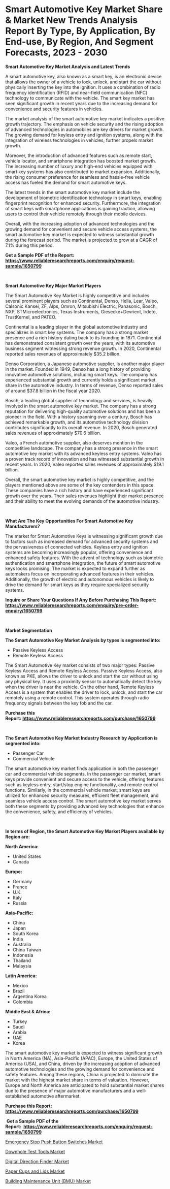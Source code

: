 <p><h1>Smart Automotive Key Market Share & Market New Trends Analysis Report By Type, By Application, By End-use, By Region, And Segment Forecasts, 2023 - 2030</h1></p><p><strong>Smart Automotive Key Market Analysis and Latest Trends</strong></p>
<p><p>A smart automotive key, also known as a smart key, is an electronic device that allows the owner of a vehicle to lock, unlock, and start the car without physically inserting the key into the ignition. It uses a combination of radio frequency identification (RFID) and near-field communication (NFC) technology to communicate with the vehicle. The smart key market has seen significant growth in recent years due to the increasing demand for convenience and security features in vehicles.</p><p>The market analysis of the smart automotive key market indicates a positive growth trajectory. The emphasis on vehicle security and the rising adoption of advanced technologies in automobiles are key drivers for market growth. The growing demand for keyless entry and ignition systems, along with the integration of wireless technologies in vehicles, further propels market growth.</p><p>Moreover, the introduction of advanced features such as remote start, vehicle locator, and smartphone integration has boosted market growth. The increasing number of luxury and high-end vehicles equipped with smart key systems has also contributed to market expansion. Additionally, the rising consumer preference for seamless and hassle-free vehicle access has fueled the demand for smart automotive keys.</p><p>The latest trends in the smart automotive key market include the development of biometric identification technology in smart keys, enabling fingerprint recognition for enhanced security. Furthermore, the integration of smart keys with smartphone applications is gaining traction, allowing users to control their vehicle remotely through their mobile devices.</p><p>Overall, with the increasing adoption of advanced technologies and the growing demand for convenient and secure vehicle access systems, the smart automotive key market is expected to witness substantial growth during the forecast period. The market is projected to grow at a CAGR of 7.1% during this period.</p></p>
<p><strong>Get a Sample PDF of the Report:&nbsp; <a href="https://www.reliableresearchreports.com/enquiry/request-sample/1650799">https://www.reliableresearchreports.com/enquiry/request-sample/1650799</a></strong></p>
<p>&nbsp;</p>
<p><strong>Smart Automotive Key Major Market Players</strong></p>
<p><p>The Smart Automotive Key Market is highly competitive and includes several prominent players such as Continental, Denso, Hella, Lear, Valeo, Calsonic Kansei, ZF, Alps, Omron, Mitsubishi Electric, Panasonic, Bosch, NXP, STMicroelectronics, Texas Instruments, Giesecke+Devrient, Irdeto, TrustKernel, and PATEO. </p><p>Continental is a leading player in the global automotive industry and specializes in smart key systems. The company has a strong market presence and a rich history dating back to its founding in 1871. Continental has demonstrated consistent growth over the years, with its automotive business segment witnessing strong revenue growth. In 2020, Continental reported sales revenues of approximately $35.2 billion.</p><p>Denso Corporation, a Japanese automotive supplier, is another major player in the market. Founded in 1949, Denso has a long history of providing innovative automotive solutions, including smart keys. The company has experienced substantial growth and currently holds a significant market share in the automotive industry. In terms of revenue, Denso reported sales of around $37.8 billion in the fiscal year 2020.</p><p>Bosch, a leading global supplier of technology and services, is heavily involved in the smart automotive key market. The company has a strong reputation for delivering high-quality automotive solutions and has been a pioneer in the field. With a history spanning over a century, Bosch has achieved remarkable growth, and its automotive technology division contributes significantly to its overall revenue. In 2020, Bosch generated sales revenues of approximately $70.6 billion.</p><p>Valeo, a French automotive supplier, also deserves mention in the competitive landscape. The company has a strong presence in the smart automotive key market with its advanced keyless entry systems. Valeo has a proven track record of innovation and has witnessed substantial growth in recent years. In 2020, Valeo reported sales revenues of approximately $19.1 billion.</p><p>Overall, the smart automotive key market is highly competitive, and the players mentioned above are some of the key contenders in this space. These companies have a rich history and have experienced significant growth over the years. Their sales revenues highlight their market presence and their ability to meet the evolving demands of the automotive industry.</p></p>
<p>&nbsp;</p>
<p><strong>What Are The Key Opportunities For Smart Automotive Key Manufacturers?</strong></p>
<p><p>The market for Smart Automotive Keys is witnessing significant growth due to factors such as increased demand for advanced security systems and the pervasiveness of connected vehicles. Keyless entry and ignition systems are becoming increasingly popular, offering convenience and enhanced safety features. With the advent of technology such as biometric authentication and smartphone integration, the future of smart automotive keys looks promising. The market is expected to expand further as automakers focus on incorporating advanced features in their vehicles. Additionally, the growth of electric and autonomous vehicles is likely to drive the demand for smart keys as they require specialized security systems.</p></p>
<p><strong>Inquire or Share Your Questions If Any Before Purchasing This Report: <a href="https://www.reliableresearchreports.com/enquiry/pre-order-enquiry/1650799">https://www.reliableresearchreports.com/enquiry/pre-order-enquiry/1650799</a></strong></p>
<p>&nbsp;</p>
<p><strong>Market Segmentation</strong></p>
<p><strong>The Smart Automotive Key Market Analysis by types is segmented into:</strong></p>
<p><ul><li>Passive Keyless Access</li><li>Remote Keyless Access</li></ul></p>
<p><p>The Smart Automotive Key market consists of two major types: Passive Keyless Access and Remote Keyless Access. Passive Keyless Access, also known as PKE, allows the driver to unlock and start the car without using any physical key. It uses a proximity sensor to automatically detect the key when the driver is near the vehicle. On the other hand, Remote Keyless Access is a system that enables the driver to lock, unlock, and start the car remotely using a remote control. This system operates through radio frequency signals between the key fob and the car.</p></p>
<p><strong>Purchase this Report:&nbsp;<a href="https://www.reliableresearchreports.com/purchase/1650799">https://www.reliableresearchreports.com/purchase/1650799</a></strong></p>
<p>&nbsp;</p>
<p><strong>The Smart Automotive Key Market Industry Research by Application is segmented into:</strong></p>
<p><ul><li>Passenger Car</li><li>Commercial Vehicle</li></ul></p>
<p><p>The smart automotive key market finds application in both the passenger car and commercial vehicle segments. In the passenger car market, smart keys provide convenient and secure access to the vehicle, offering features such as keyless entry, start/stop engine functionality, and remote control functions. Similarly, in the commercial vehicle market, smart keys are utilized for enhanced security measures, efficient fleet management, and seamless vehicle access control. The smart automotive key market serves both these segments by providing advanced key technologies that enhance the convenience, safety, and efficiency of vehicles.</p></p>
<p>&nbsp;</p>
<p><strong>In terms of Region, the Smart Automotive Key Market Players available by Region are:</strong></p>
<p>
    <p> <strong> North America: </strong>
        <ul>
            <li>United States</li>
            <li>Canada</li>
        </ul>
        </p> 
    <p> <strong> Europe: </strong>
        <ul>
            <li>Germany</li>
            <li>France</li>
            <li>U.K.</li>
            <li>Italy</li>
            <li>Russia</li>
        </ul>
        </p> 
    <p> <strong> Asia-Pacific: </strong>
        <ul>
            <li>China</li>
            <li>Japan</li>
            <li>South Korea</li>
            <li>India</li>
            <li>Australia</li>
            <li>China Taiwan</li>
            <li>Indonesia</li>
            <li>Thailand</li>
            <li>Malaysia</li>
        </ul>
        </p> 
    <p> <strong> Latin America: </strong>
        <ul>
            <li>Mexico</li>
            <li>Brazil</li>
            <li>Argentina Korea</li>
            <li>Colombia</li>
        </ul>
        </p> 
    <p> <strong> Middle East & Africa: </strong>
        <ul>
            <li>Turkey</li>
            <li>Saudi</li>
            <li>Arabia</li>
            <li>UAE</li>
            <li>Korea</li>
        </ul>
    </p>
    </p>
<p><p>The smart automotive key market is expected to witness significant growth in North America (NA), Asia-Pacific (APAC), Europe, the United States of America (USA), and China, driven by the increasing adoption of advanced automotive technologies and the growing demand for convenience and safety features. Among these regions, China is projected to dominate the market with the highest market share in terms of valuation. However, Europe and North America are anticipated to hold substantial market shares due to the presence of major automotive manufacturers and a well-established automotive aftermarket.</p></p>
<p><strong>Purchase this Report: <a href="https://www.reliableresearchreports.com/purchase/1650799">https://www.reliableresearchreports.com/purchase/1650799</a></strong></p>
<p>&nbsp;<strong>Get a Sample PDF of the Report:&nbsp;&nbsp;<a href="https://www.reliableresearchreports.com/enquiry/request-sample/1650799">https://www.reliableresearchreports.com/enquiry/request-sample/1650799</a></strong></p>
<p><strong></strong></p>
<p><p><a href="https://www.linkedin.com/pulse/emergency-stop-push-button-switches-market-research-report-bxire/">Emergency Stop Push Button Switches Market</a></p><p><a href="https://www.linkedin.com/pulse/downhole-test-tools-market-challenges-opportunities-growth-drivers-8ytue/">Downhole Test Tools Market</a></p><p><a href="https://medium.com/@juliusadams1991/digital-direction-finder-market-size-growth-forecast-2023-2030-b13e93e722ba">Digital Direction Finder Market</a></p><p><a href="https://medium.com/@joanacasper19/paper-cups-and-lids-market-size-growth-forecast-2023-2030-116409d540f4">Paper Cups and Lids Market</a></p><p><a href="https://github.com/NorbertYates/Market-Research-Report-List-1/blob/main/building-maintenance-unit-bmu-market.md">Building Maintenance Unit (BMU) Market</a></p></p>